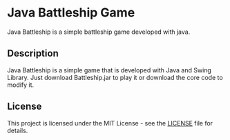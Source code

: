 # Java Battleship Game

Java Battleship is a simple battleship game developed with java.

## Description

Java Battleship is a simple game that is developed with Java and Swing Library. Just download Battleship.jar to play it or download the core code to modify it.

## License

This project is licensed under the MIT License - see the [LICENSE](LICENSE) file for details.
